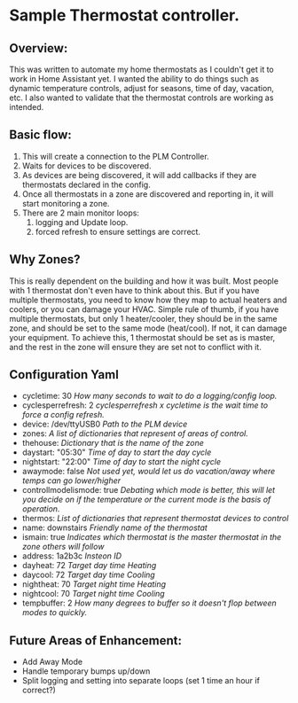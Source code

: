 # Sample Thermostat controller.

## Overview:
This was written to automate my home thermostats as I couldn't get it to work in Home Assistant yet.  I wanted the ability to do things such as dynamic temperature controls, adjust for seasons, time of day, vacation, etc.  I also wanted to validate that the thermostat controls are working as intended.

## Basic flow:
1. This will create a connection to the PLM Controller.
1. Waits for devices to be discovered.
1. As devices are being discovered, it will add callbacks if they are thermostats declared in the config.
1. Once all thermostats in a zone are discovered and reporting in, it will start monitoring a zone.
1. There are 2 main monitor loops:
    1. logging and Update loop.
    1. forced refresh to ensure settings are correct.

## Why Zones?
This is really dependent on the building and how it was built.  Most people with 1 thermostat don't even have to think about this.  But if you have multiple thermostats, you need to know how they map to actual heaters and coolers, or you can damage your HVAC.
Simple rule of thumb, if you have multiple thermostats, but only 1 heater/cooler, they should be in the same zone, and should be set to the same mode (heat/cool).  If not, it can damage your equipment.  To achieve this, 1 thermostat should be set as is master, and the rest in the zone will ensure they are set not to conflict with it.

## Configuration Yaml
* cycletime: 30 *How many seconds to wait to do a logging/config loop.*
* cyclesperrefresh: 2 *cyclesperrefresh x cycletime is the wait time to force a config refresh.*
* device: /dev/ttyUSB0 *Path to the PLM device*
* zones: *A list of dictionaries that represent of areas of control.*
* thehouse: *Dictionary that is the name of the zone*
* daystart: "05:30" *Time of day to start the day cycle*
* nightstart: "22:00" *Time of day to start the night cycle*
* awaymode: false *Not used yet, would let us do vacation/away where temps can go lower/higher*
* controllmodelismode: true *Debating which mode is better, this will let you decide on if the temperature or the current mode is the basis of operation.*
* thermos: *List of dictionaries that represent thermostat devices to control*
* name: downstairs *Friendly name of the thermostat*
* ismain: true *Indicates which thermostat is the master thermostat in the zone others will follow*
* address: 1a2b3c *Insteon ID*
* dayheat: 72 *Target day time Heating*
* daycool: 72 *Target day time Cooling*
* nightheat: 70 *Target night time Heating*
* nightcool: 70 *Target night time Cooling*
* tempbuffer: 2 *How many degrees to buffer so it doesn't flop between modes to quickly.*

## Future Areas of Enhancement:
* Add Away Mode
* Handle temporary bumps up/down
* Split logging and setting into separate loops (set 1 time an hour if correct?)